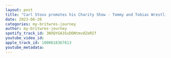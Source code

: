 ```yaml
---
layout: post
title: "Carl Stoxx promotes his Charity Show - Tommy and Tobias Wrestling Show"
date: 2023-06-26
categories: my-britwres-journey
author: my-britwres-journey
spotify_track_id: 3NXQYGA3SxDONtmv8ZeRIf
youtube_video_id: 
apple_track_id: 1000618367613
youtube_metadata: 
---
```

